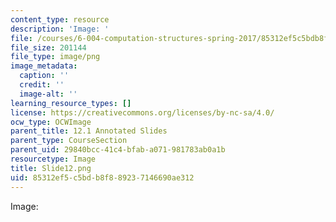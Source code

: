 ```yaml
---
content_type: resource
description: 'Image: '
file: /courses/6-004-computation-structures-spring-2017/85312ef5c5bdb8f889237146690ae312_Slide12.png
file_size: 201144
file_type: image/png
image_metadata:
  caption: ''
  credit: ''
  image-alt: ''
learning_resource_types: []
license: https://creativecommons.org/licenses/by-nc-sa/4.0/
ocw_type: OCWImage
parent_title: 12.1 Annotated Slides
parent_type: CourseSection
parent_uid: 29840bcc-41c4-bfab-a071-981783ab0a1b
resourcetype: Image
title: Slide12.png
uid: 85312ef5-c5bd-b8f8-8923-7146690ae312
---
```

Image: 